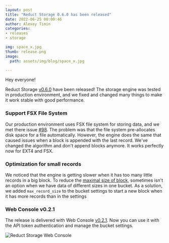 ```yaml
---
layout: post 
title: "Reduct Storage 0.6.0 has been released"
date: 2022-06-25 00:00:46 
author: Alexey Timin 
categories:
- releases
- storage

img: space_x.jpg
thumb: release.png 
image:
  path: assets/img/blog/space_x.jpg

---
```

Hey everyone!

Reduct Storage [v0.6.0](https://github.com/reduct-storage/reduct-storage/releases/tag/v0.6.0) have been released! 
The storage engine was tested in production environment, and we fixed and changed many things to make it work stable with good performance.

### Support FSX File System

Our production environment uses FSX file system for storing data, and we met there issue [#98](https://github.com/reduct-storage/reduct-storage/issues/98). 
The problem was that the file system pre-allocates disk space for a file automatically. 
However, the engine does the same that caused issues when a block is appended with the last record. 
We've changed the algorithm and don't append blocks anymore. 
It works perfectly now for EXT4 and FSX.

<!--more-->

### Optimization for small records

We noticed that the engine is getting slower when it has too many little records in a big block. 
To reduce the [maximal size of block](https://docs.reduct-storage.dev/how-does-it-work#bucket), sometimes isn't an option when we have data of different sizes in one bucket.
As a solution, we added `max_record_size` to the bucket settings to start a new block when it has more records than in the settings

### Web Console v0.2.1

The release is delivered with Web Console [v0.2.1](https://github.com/reduct-storage/web-console/releases/tag/v0.2.1).
Now you can use it with the API token authentication and manage the bucket settings.

![Reduct Storage Web Console ](https://github.com/reduct-storage/web-console/raw/main/readme/dashboard.png)





